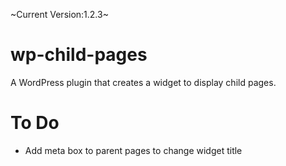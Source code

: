 ~Current Version:1.2.3~

wp-child-pages
==============

A WordPress plugin that creates a widget to display child pages.

To Do
==============
* Add meta box to parent pages to change widget title